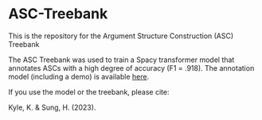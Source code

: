 # ASC-Treebank
This is the repository for the Argument Structure Construction (ASC) Treebank

The ASC Treebank was used to train a Spacy transformer model that annotates ASCs with a high degree of accuracy (F1 = .918). The annotation model (including a demo) is available [here](https://huggingface.co/kriskyle/en_pipeline).

If you use the model or the treebank, please cite:

Kyle, K. & Sung, H. (2023). 




